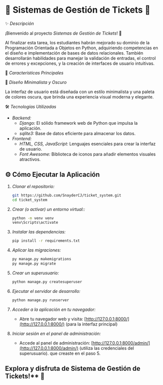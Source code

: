 # 🎁 Sistemas de Gestión de Tickets 🎉

✨ *Descripción*

¡Bienvenido al proyecto *Sistemas de Gestión de Tickets*! 🛒

Al finalizar esta tarea, los estudiantes habrán mejorado su dominio de la Programación Orientada a Objetos en Python, adquiriendo competencias
en el diseño e implementación de bases de datos relacionales. También desarrollarán habilidades para manejar la validación de entradas, el control
de errores y excepciones, y la creación de interfaces de usuario intuitivas.

🚀 *Características Principales*



🎨 *Diseño Minimalista y Oscuro*

La interfaz de usuario está diseñada con un estilo minimalista y una paleta de colores oscura, que brinda una experiencia visual moderna y elegante.

🛠️ *Tecnologías Utilizadas*

* *Backend:*
    * *Django:* El sólido framework web de Python que impulsa la aplicación.
    * *sqlite3:* Base de datos  eficiente para almacenar los datos.
* *Frontend:*
    * *HTML, CSS, JavaScript:* Lenguajes esenciales para crear la interfaz de usuario.
    * *Font Awesome:* Biblioteca de iconos para añadir elementos visuales atractivos.

## ⚙️ Cómo Ejecutar la Aplicación

1. *Clonar el repositorio:*
   ```bash
   git https://github.com/SnayderCJ/ticket_system.git 
   cd ticket_system
   ```
    

3. *Crear (o activar) un entorno virtual::*
    ```bash
    python -m venv venv  
    venv\Scripts\activate 
    ```

4. *Instalar las dependencias:*
    ```bash
    pip install -r requirements.txt
    ```

5. *Aplicar las migraciones:*
    ```bash
    py manage.py makemigrations
    py manage.py migrate
    ```

6. *Crear un superusuario:*
    ```bash
    python manage.py createsuperuser
    ```

7. *Ejecutar el servidor de desarrollo:*
    ```bash
    python manage.py runserver
    ```

8. *Acceder a la aplicación en tu navegador:*
    
    *   Abre tu navegador web y visita: [http://127.0.0.1:8000/](http://127.0.0.1:8000/) (para la interfaz principal)
    

9. *Iniciar sesión en el panel de administración:*
    
    *   Accede al panel de administración: [http://127.0.0.1:8000/admin/](http://127.0.0.1:8000/admin/) (utiliza las credenciales del superusuario). que creaste en el paso 5.
    

## Explora y disfruta de Sistema de Gestión de Tickets!** 🎉
